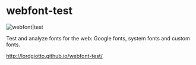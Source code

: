webfont-test
============

![webfont|test](https://raw.githubusercontent.com/lordgiotto/webfont-test/master/img/screen.png)

Test and analyze fonts for the web: Google fonts, system fonts and custom fonts.

http://lordgiotto.github.io/webfont-test/

